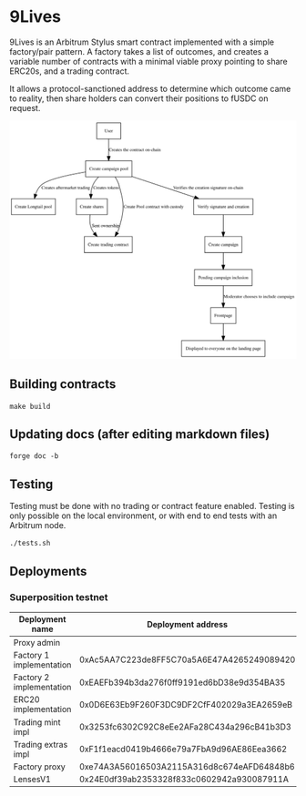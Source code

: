 
# 9Lives

9Lives is an Arbitrum Stylus smart contract implemented with a simple factory/pair
pattern. A factory takes a list of outcomes, and creates a variable number of contracts
with a minimal viable proxy pointing to share ERC20s, and a trading contract.

It allows a protocol-sanctioned address to determine which outcome came to reality,
then share holders can convert their positions to fUSDC on request.

![Diagram of the system](diagram.svg)

## Building contracts

	make build

## Updating docs (after editing markdown files)

	forge doc -b

## Testing

Testing must be done with no trading or contract feature enabled. Testing is only possible
on the local environment, or with end to end tests with an Arbitrum node.

	./tests.sh

## Deployments

### Superposition testnet

|      Deployment name     |              Deployment address            |
|--------------------------|--------------------------------------------|
| Proxy admin              |  |
| Factory 1 implementation | 0xAc5AA7C223de8FF5C70a5A6E47A4265249089420 |
| Factory 2 implementation | 0xEAEFb394b3da276f0ff9191ed6bD38e9d354BA35 |
| ERC20 implementation     | 0x0D6E63Eb9F260F3DC9DF2CfF402029a3EA2659eB |
| Trading mint impl        | 0x3253fc6302C92C8eEe2AFa28C434a296cB41b3D3 |
| Trading extras impl      | 0xF1f1eacd0419b4666e79a7FbA9d96AE86Eea3662 |
| Factory proxy            | 0xe74A3A56016503A2115A316d8c674eAFD64848b6 |
| LensesV1                 | 0x24E0df39ab2353328f833c0602942a930087911A |
